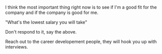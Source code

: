 I think the most important thing right now is to see if I'm a good fit for the company and if the company is good for me.

"What's the lowest salary you will take"

Don't respond to it, say the above.

Reach out to the career developement people, they will hook you up with interviews.
